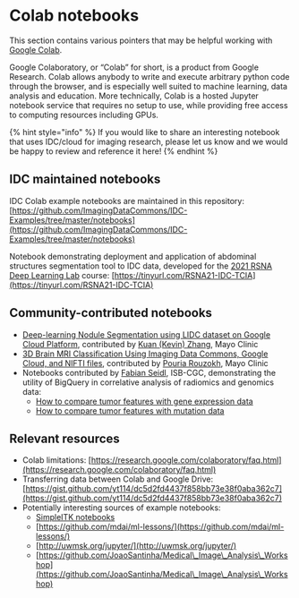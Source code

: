 # Colab notebooks

This section contains various pointers that may be helpful working with [Google Colab](https://colab.research.google.com/notebooks/intro.ipynb).

Google Colaboratory, or “Colab” for short, is a product from Google Research. Colab allows anybody to write and execute arbitrary python code through the browser, and is especially well suited to machine learning, data analysis and education. More technically, Colab is a hosted Jupyter notebook service that requires no setup to use, while providing free access to computing resources including GPUs.

{% hint style="info" %}
If you would like to share an interesting notebook that uses IDC/cloud for imaging research, please let us know and we would be happy to review and reference it here!
{% endhint %}

## IDC maintained notebooks

IDC Colab example notebooks are maintained in this repository: [https://github.com/ImagingDataCommons/IDC-Examples/tree/master/notebooks](https://github.com/ImagingDataCommons/IDC-Examples/tree/master/notebooks)

Notebook demonstrating deployment and application of abdominal structures segmentation tool to IDC data, developed for the [2021 RSNA Deep Learning Lab](https://github.com/RSNA/AI-Deep-Learning-Lab-2021) course: [https://tinyurl.com/RSNA21-IDC-TCIA](https://tinyurl.com/RSNA21-IDC-TCIA)

## Community-contributed notebooks

* [Deep-learning Nodule Segmentation using LIDC dataset on Google Cloud Platform](https://github.com/Mayo-Radiology-Informatics-Lab/IDC\_GoogleCloud\_Notebook), contributed by [Kuan (Kevin) Zhang](https://www.mayo.edu/research/labs/radiology-informatics/faculty-staff), Mayo Clinic
* [3D Brain MRI Classification Using Imaging Data Commons, Google Cloud, and NIFTI files](https://github.com/Mayo-Radiology-Informatics-Lab/IDC\_GoogleCloud\_Notebook\_3DClassification), contributed by [Pouria Rouzokh](https://www.mayo.edu/research/labs/radiology-informatics/faculty-staff), Mayo Clinic
* Notebooks contributed by [Fabian Seidl](https://www.linkedin.com/in/fabian-seidl-390147a4/), ISB-CGC, demonstrating the utility of BigQuery in correlative analysis of radiomics and genomics data:
  * [How to compare tumor features with gene expression data](https://github.com/isb-cgc/Community-Notebooks/blob/master/Notebooks/How\_to\_compare\_tumor\_features\_with\_gene\_expression\_data.ipynb)
  * [How to compare tumor features with mutation data](https://github.com/isb-cgc/Community-Notebooks/blob/master/Notebooks/How\_to\_compare\_tumor\_features\_with\_mutation\_data.ipynb)

## Relevant resources

* Colab limitations: [https://research.google.com/colaboratory/faq.html](https://research.google.com/colaboratory/faq.html)
* Transferring data between Colab and Google Drive: [https://gist.github.com/yt114/dc5d2fd4437f858bb73e38f0aba362c7](https://gist.github.com/yt114/dc5d2fd4437f858bb73e38f0aba362c7)
* Potentially interesting sources of example notebooks:
  * [SimpleITK notebooks](https://github.com/InsightSoftwareConsortium/SimpleITK-Notebooks/tree/master/Python)
  * [https://github.com/mdai/ml-lessons/](https://github.com/mdai/ml-lessons/)
  * [http://uwmsk.org/jupyter/](http://uwmsk.org/jupyter/)
  * [https://github.com/JoaoSantinha/Medical\_Image\_Analysis\_Workshop](https://github.com/JoaoSantinha/Medical\_Image\_Analysis\_Workshop)
